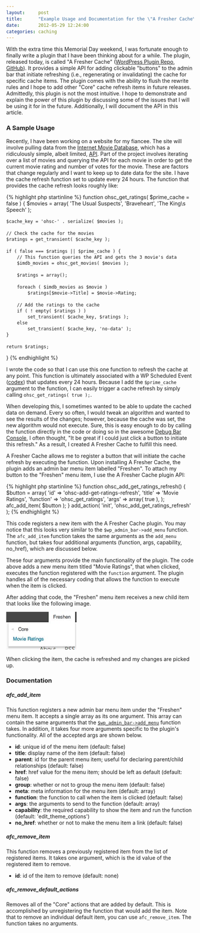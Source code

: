 ```yaml
---
layout:     post
title:      "Example Usage and Documentation for the \"A Fresher Cache\" Plugin "
date:       2012-05-29 12:24:00
categories: caching
---
```


With the extra time this Memorial Day weekend, I was fortunate enough to finally write a plugin that I have been thinking about for a while. The plugin, released today, is called "A Fresher Cache" ([WordPress Plugin Repo](http://wordpress.org/extend/plugins/a-fresher-cache/ "A Fresher Cache on the WordPress Plugin Repo"), [GitHub](https://github.com/tollmanz/a-fresher-cache)). It provides a simple API for adding clickable "buttons" to the admin bar that initiate refreshing (i.e., regenerating or invalidating) the cache for specific cache items. The plugin comes with the ability to flush the rewrite rules and I hope to add other "Core" cache refresh items in future releases. Admittedly, this plugin is not the most intuitive. I hope to demonstrate and explain the power of this plugin by discussing some of the issues that I will be using it for in the future. Additionally, I will document the API in this article.

### A Sample Usage

Recently, I have been working on a website for my fiancee. The site will involve pulling data from the [Internet Movie Database](http://imdb.com "Internet Movie Database"), which has a ridiculously simple, albeit limited, [API](http://imdbapi.com/ "The IMDB API"). Part of the project involves iterating over a list of movies and querying the API for each movie in order to get the current movie rating and number of votes for the movie. These are factors that change regularly and I want to keep up to date data for the site. I have the cache refresh function set to update every 24 hours. The function that provides the cache refresh looks roughly like:

{% highlight php startinline %}
function ohsc_get_ratings( $prime_cache = false ) {
	$movies = array(
		'The Usual Suspects',
		'Braveheart',
		'The King\s Speech'
	);

	$cache_key = 'ohsc-' . serialize( $movies );

	// Check the cache for the movies
	$ratings = get_transient( $cache_key );

	if ( false === $ratings || $prime_cache ) {
		// This function queries the API and gets the 3 movie's data
		$imdb_movies = ohsc_get_movies( $movies );

		$ratings = array();

		foreach ( $imdb_movies as $movie )
			$ratings[$movie->Title] = $movie->Rating;

		// Add the ratings to the cache
		if ( ! empty( $ratings ) )
			set_transient( $cache_key, $ratings );
		else
			set_transient( $cache_key, 'no-data' );
	}

	return $ratings;
}
{% endhighlight %}

I wrote the code so that I can use this one function to refresh the cache at any point. This function is ultimately associated with a WP Scheduled Event ([codex](http://codex.wordpress.org/Function_Reference/wp_schedule_event "Function Reference/wp schedule event")) that updates every 24 hours. Because I add the `$prime_cache` argument to the function, I can easily trigger a cache refresh by simply calling `ohsc_get_ratings( true );`.

When developing this, I sometimes wanted to be able to update the cached data on demand. Every so often, I would tweak an algorithm and wanted to see the results of the changes; however, because the cache was set, the new algorithm would not execute. Sure, this is easy enough to do by calling the function directly in the code or doing so in the awesome [Debug Bar Console](http://wordpress.org/extend/plugins/debug-bar-console/), I often thought, "It be great if I could just click a button to initiate this refresh." As a result, I created A Fresher Cache to fulfill this need.

A Fresher Cache allows me to register a button that will initiate the cache refresh by executing the function. Upon installing A Fresher Cache, the plugin adds an admin bar menu item labelled "Freshen". To attach my button to the "Freshen" menu item, I use the A Fresher Cache plugin API:

{% highlight php startinline %}
function ohsc_add_get_ratings_refresh() {
	$button = array(
		'id' => 'ohsc-add-get-ratings-refresh',
		'title' => 'Movie Ratings',
		'function' => 'ohsc_get_ratings',
		'args' => array( true ),
	);
	afc_add_item( $button );
}
add_action( 'init', 'ohsc_add_get_ratings_refresh' );
{% endhighlight %}

This code registers a new item with the A Fresher Cache plugin. You may notice that this looks very similar to the `$wp_admin_bar->add_menu` function. The `afc_add_item` function takes the same arguments as the `add_menu` function, but takes four additional arguments (function, args, capability, no_href), which are discussed below.

These four arguments provide the main functionality of the plugin. The code above adds a new menu item titled "Movie Ratings", that when clicked, executes the function registered with the `function` argument. The plugin handles all of the necessary coding that allows the function to execute when the item is clicked.

After adding that code, the "Freshen" menu item receives a new child item that looks like the following image.

![](/media/images/freshen-movie-ratings-image.jpg "freshen-movie-ratings-image")

When clicking the item, the cache is refreshed and my changes are picked up.

### Documentation

##### afc_add_item

This function registers a new admin bar menu item under the "Freshen" menu item. It accepts a single array as its one argument. This array can contain the same arguments that the [`$wp_admin_bar->add_menu`](http://codex.wordpress.org/Function_Reference/add_menu "Function Reference/add menu") function takes. In addition, it takes four more arguments specific to the plugin's functionality. All of the accepted args are shown below.

*   **id**: unique id of the menu item (default: false)
*   **title**: display name of the item (default: false)
*   **parent**: id for the parent menu item; useful for declaring parent/child relationships (default: false)
*   **href**: href value for the menu item; should be left as default (default: false)
*   **group**: whether or not to group the menu item (default: false)
*   **meta**: meta information for the menu item (default: array)
*   **function**: the function to call when the item is clicked (default: false)
*   **args**: the arguments to send to the function (default: array)
*   **capability**: the required capability to show the item and run the function (default: 'edit_theme_options')
*   **no_href**: whether or not to make the menu item a link (default: false)

##### afc_remove_item

This function removes a previously registered item from the list of registered items. It takes one argument, which is the id value of the registered item to remove.

*   **id**: id of the item to remove (default: none)

##### afc_remove_default_actions

Removes all of the "Core" actions that are added by default. This is accomplished by unregistering the  function that would add the item. Note that to remove an individual default item, you can use `afc_remove_item`. The function takes no arguments.

